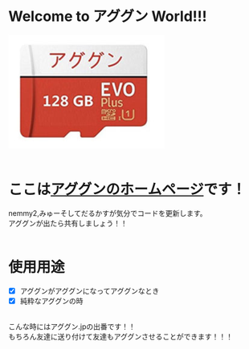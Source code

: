 # Welcome to アググン World!!!<br>
![AGUGUN](https://github.com/aggn-jp/main-page/blob/main/images/aguguncard.png)<br><br>
# ここは[アググンのホームページ](https://アググン.jp/)です！<br>
nemmy2,みゅーそしてだるかすが気分でコードを更新します。<br>
アググンが出たら共有しましょう！！<br><br>
# 使用用途<br>
- [x] アググンがアググンになってアググンなとき
- [x] 純粋なアググンの時<br>
<br>
こんな時にはアググン.jpの出番です！！<br>
もちろん友達に送り付けて友達もアググンさせることができます！！！
